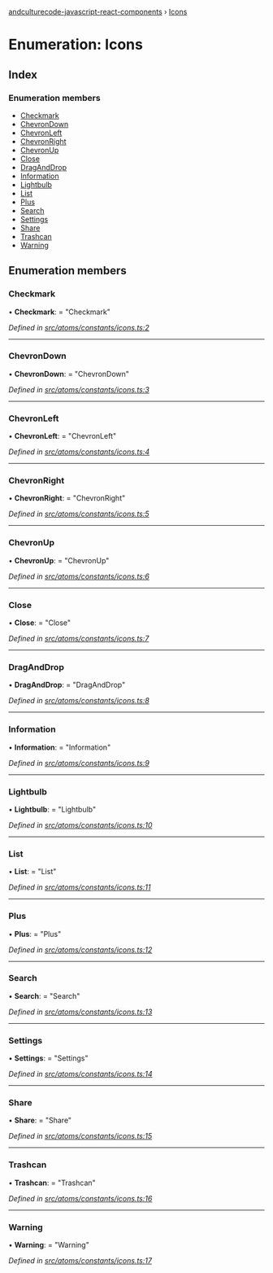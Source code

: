 [andculturecode-javascript-react-components](../README.md) › [Icons](icons.md)

# Enumeration: Icons

## Index

### Enumeration members

* [Checkmark](icons.md#checkmark)
* [ChevronDown](icons.md#chevrondown)
* [ChevronLeft](icons.md#chevronleft)
* [ChevronRight](icons.md#chevronright)
* [ChevronUp](icons.md#chevronup)
* [Close](icons.md#close)
* [DragAndDrop](icons.md#draganddrop)
* [Information](icons.md#information)
* [Lightbulb](icons.md#lightbulb)
* [List](icons.md#list)
* [Plus](icons.md#plus)
* [Search](icons.md#search)
* [Settings](icons.md#settings)
* [Share](icons.md#share)
* [Trashcan](icons.md#trashcan)
* [Warning](icons.md#warning)

## Enumeration members

###  Checkmark

• **Checkmark**: = "Checkmark"

*Defined in [src/atoms/constants/icons.ts:2](https://github.com/AndcultureCode/AndcultureCode.JavaScript.React.Components/blob/d179e3a/src/atoms/constants/icons.ts#L2)*

___

###  ChevronDown

• **ChevronDown**: = "ChevronDown"

*Defined in [src/atoms/constants/icons.ts:3](https://github.com/AndcultureCode/AndcultureCode.JavaScript.React.Components/blob/d179e3a/src/atoms/constants/icons.ts#L3)*

___

###  ChevronLeft

• **ChevronLeft**: = "ChevronLeft"

*Defined in [src/atoms/constants/icons.ts:4](https://github.com/AndcultureCode/AndcultureCode.JavaScript.React.Components/blob/d179e3a/src/atoms/constants/icons.ts#L4)*

___

###  ChevronRight

• **ChevronRight**: = "ChevronRight"

*Defined in [src/atoms/constants/icons.ts:5](https://github.com/AndcultureCode/AndcultureCode.JavaScript.React.Components/blob/d179e3a/src/atoms/constants/icons.ts#L5)*

___

###  ChevronUp

• **ChevronUp**: = "ChevronUp"

*Defined in [src/atoms/constants/icons.ts:6](https://github.com/AndcultureCode/AndcultureCode.JavaScript.React.Components/blob/d179e3a/src/atoms/constants/icons.ts#L6)*

___

###  Close

• **Close**: = "Close"

*Defined in [src/atoms/constants/icons.ts:7](https://github.com/AndcultureCode/AndcultureCode.JavaScript.React.Components/blob/d179e3a/src/atoms/constants/icons.ts#L7)*

___

###  DragAndDrop

• **DragAndDrop**: = "DragAndDrop"

*Defined in [src/atoms/constants/icons.ts:8](https://github.com/AndcultureCode/AndcultureCode.JavaScript.React.Components/blob/d179e3a/src/atoms/constants/icons.ts#L8)*

___

###  Information

• **Information**: = "Information"

*Defined in [src/atoms/constants/icons.ts:9](https://github.com/AndcultureCode/AndcultureCode.JavaScript.React.Components/blob/d179e3a/src/atoms/constants/icons.ts#L9)*

___

###  Lightbulb

• **Lightbulb**: = "Lightbulb"

*Defined in [src/atoms/constants/icons.ts:10](https://github.com/AndcultureCode/AndcultureCode.JavaScript.React.Components/blob/d179e3a/src/atoms/constants/icons.ts#L10)*

___

###  List

• **List**: = "List"

*Defined in [src/atoms/constants/icons.ts:11](https://github.com/AndcultureCode/AndcultureCode.JavaScript.React.Components/blob/d179e3a/src/atoms/constants/icons.ts#L11)*

___

###  Plus

• **Plus**: = "Plus"

*Defined in [src/atoms/constants/icons.ts:12](https://github.com/AndcultureCode/AndcultureCode.JavaScript.React.Components/blob/d179e3a/src/atoms/constants/icons.ts#L12)*

___

###  Search

• **Search**: = "Search"

*Defined in [src/atoms/constants/icons.ts:13](https://github.com/AndcultureCode/AndcultureCode.JavaScript.React.Components/blob/d179e3a/src/atoms/constants/icons.ts#L13)*

___

###  Settings

• **Settings**: = "Settings"

*Defined in [src/atoms/constants/icons.ts:14](https://github.com/AndcultureCode/AndcultureCode.JavaScript.React.Components/blob/d179e3a/src/atoms/constants/icons.ts#L14)*

___

###  Share

• **Share**: = "Share"

*Defined in [src/atoms/constants/icons.ts:15](https://github.com/AndcultureCode/AndcultureCode.JavaScript.React.Components/blob/d179e3a/src/atoms/constants/icons.ts#L15)*

___

###  Trashcan

• **Trashcan**: = "Trashcan"

*Defined in [src/atoms/constants/icons.ts:16](https://github.com/AndcultureCode/AndcultureCode.JavaScript.React.Components/blob/d179e3a/src/atoms/constants/icons.ts#L16)*

___

###  Warning

• **Warning**: = "Warning"

*Defined in [src/atoms/constants/icons.ts:17](https://github.com/AndcultureCode/AndcultureCode.JavaScript.React.Components/blob/d179e3a/src/atoms/constants/icons.ts#L17)*
